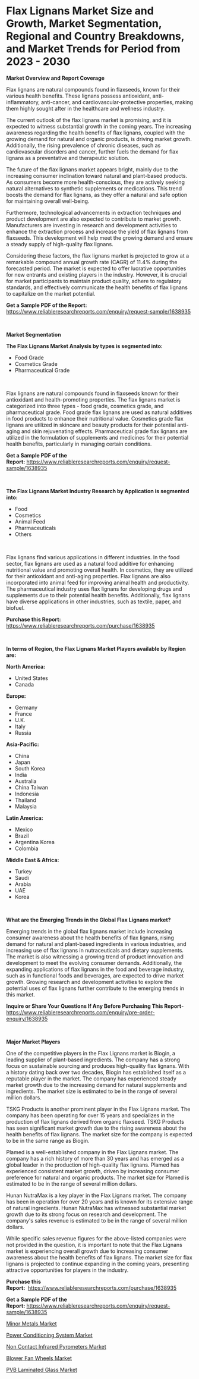 <p><h1>Flax Lignans Market Size and Growth, Market Segmentation, Regional and Country Breakdowns, and Market Trends for Period from 2023 -  2030</h1></p><p><strong>Market Overview and Report Coverage</strong></p>
<p><p>Flax lignans are natural compounds found in flaxseeds, known for their various health benefits. These lignans possess antioxidant, anti-inflammatory, anti-cancer, and cardiovascular-protective properties, making them highly sought after in the healthcare and wellness industry.</p><p>The current outlook of the flax lignans market is promising, and it is expected to witness substantial growth in the coming years. The increasing awareness regarding the health benefits of flax lignans, coupled with the growing demand for natural and organic products, is driving market growth. Additionally, the rising prevalence of chronic diseases, such as cardiovascular disorders and cancer, further fuels the demand for flax lignans as a preventative and therapeutic solution.</p><p>The future of the flax lignans market appears bright, mainly due to the increasing consumer inclination toward natural and plant-based products. As consumers become more health-conscious, they are actively seeking natural alternatives to synthetic supplements or medications. This trend boosts the demand for flax lignans, as they offer a natural and safe option for maintaining overall well-being.</p><p>Furthermore, technological advancements in extraction techniques and product development are also expected to contribute to market growth. Manufacturers are investing in research and development activities to enhance the extraction process and increase the yield of flax lignans from flaxseeds. This development will help meet the growing demand and ensure a steady supply of high-quality flax lignans.</p><p>Considering these factors, the flax lignans market is projected to grow at a remarkable compound annual growth rate (CAGR) of 11.4% during the forecasted period. The market is expected to offer lucrative opportunities for new entrants and existing players in the industry. However, it is crucial for market participants to maintain product quality, adhere to regulatory standards, and effectively communicate the health benefits of flax lignans to capitalize on the market potential.</p></p>
<p><strong>Get a Sample PDF of the Report:</strong> <a href="https://www.reliableresearchreports.com/enquiry/request-sample/1638935">https://www.reliableresearchreports.com/enquiry/request-sample/1638935</a></p>
<p>&nbsp;</p>
<p><strong>Market Segmentation</strong></p>
<p><strong>The Flax Lignans Market Analysis by types is segmented into:</strong></p>
<p><ul><li>Food Grade</li><li>Cosmetics Grade</li><li>Pharmaceutical Grade</li></ul></p>
<p>&nbsp;</p>
<p><p>Flax lignans are natural compounds found in flaxseeds known for their antioxidant and health-promoting properties. The flax lignans market is categorized into three types - food grade, cosmetics grade, and pharmaceutical grade. Food grade flax lignans are used as natural additives in food products to enhance their nutritional value. Cosmetics grade flax lignans are utilized in skincare and beauty products for their potential anti-aging and skin rejuvenating effects. Pharmaceutical grade flax lignans are utilized in the formulation of supplements and medicines for their potential health benefits, particularly in managing certain conditions.</p></p>
<p><strong>Get a Sample PDF of the Report:</strong>&nbsp;<a href="https://www.reliableresearchreports.com/enquiry/request-sample/1638935">https://www.reliableresearchreports.com/enquiry/request-sample/1638935</a></p>
<p>&nbsp;</p>
<p><strong>The Flax Lignans Market Industry Research by Application is segmented into:</strong></p>
<p><ul><li>Food</li><li>Cosmetics</li><li>Animal Feed</li><li>Pharmaceuticals</li><li>Others</li></ul></p>
<p>&nbsp;</p>
<p><p>Flax lignans find various applications in different industries. In the food sector, flax lignans are used as a natural food additive for enhancing nutritional value and promoting overall health. In cosmetics, they are utilized for their antioxidant and anti-aging properties. Flax lignans are also incorporated into animal feed for improving animal health and productivity. The pharmaceutical industry uses flax lignans for developing drugs and supplements due to their potential health benefits. Additionally, flax lignans have diverse applications in other industries, such as textile, paper, and biofuel.</p></p>
<p><strong>Purchase this Report:</strong>&nbsp; <a href="https://www.reliableresearchreports.com/purchase/1638935">https://www.reliableresearchreports.com/purchase/1638935</a></p>
<p>&nbsp;</p>
<p><strong>In terms of Region, the Flax Lignans Market Players available by Region are:</strong></p>
<p>
    <p> <strong> North America: </strong>
        <ul>
            <li>United States</li>
            <li>Canada</li>
        </ul>
        </p> 
    <p> <strong> Europe: </strong>
        <ul>
            <li>Germany</li>
            <li>France</li>
            <li>U.K.</li>
            <li>Italy</li>
            <li>Russia</li>
        </ul>
        </p> 
    <p> <strong> Asia-Pacific: </strong>
        <ul>
            <li>China</li>
            <li>Japan</li>
            <li>South Korea</li>
            <li>India</li>
            <li>Australia</li>
            <li>China Taiwan</li>
            <li>Indonesia</li>
            <li>Thailand</li>
            <li>Malaysia</li>
        </ul>
        </p> 
    <p> <strong> Latin America: </strong>
        <ul>
            <li>Mexico</li>
            <li>Brazil</li>
            <li>Argentina Korea</li>
            <li>Colombia</li>
        </ul>
        </p> 
    <p> <strong> Middle East & Africa: </strong>
        <ul>
            <li>Turkey</li>
            <li>Saudi</li>
            <li>Arabia</li>
            <li>UAE</li>
            <li>Korea</li>
        </ul>
    </p>
    </p>
<p>&nbsp;</p>
<p><strong>What are the Emerging Trends in the Global Flax Lignans market?</strong></p>
<p><p>Emerging trends in the global flax lignans market include increasing consumer awareness about the health benefits of flax lignans, rising demand for natural and plant-based ingredients in various industries, and increasing use of flax lignans in nutraceuticals and dietary supplements. The market is also witnessing a growing trend of product innovation and development to meet the evolving consumer demands. Additionally, the expanding applications of flax lignans in the food and beverage industry, such as in functional foods and beverages, are expected to drive market growth. Growing research and development activities to explore the potential uses of flax lignans further contribute to the emerging trends in this market.</p></p>
<p><strong>Inquire or Share Your Questions If Any Before Purchasing This Report</strong>- <a href="https://www.reliableresearchreports.com/enquiry/pre-order-enquiry/1638935">https://www.reliableresearchreports.com/enquiry/pre-order-enquiry/1638935</a></p>
<p>&nbsp;</p>
<p><strong>Major Market Players</strong></p>
<p><p>One of the competitive players in the Flax Lignans market is Biogin, a leading supplier of plant-based ingredients. The company has a strong focus on sustainable sourcing and produces high-quality flax lignans. With a history dating back over two decades, Biogin has established itself as a reputable player in the market. The company has experienced steady market growth due to the increasing demand for natural supplements and ingredients. The market size is estimated to be in the range of several million dollars.</p><p>TSKG Products is another prominent player in the Flax Lignans market. The company has been operating for over 15 years and specializes in the production of flax lignans derived from organic flaxseed. TSKG Products has seen significant market growth due to the rising awareness about the health benefits of flax lignans. The market size for the company is expected to be in the same range as Biogin.</p><p>Plamed is a well-established company in the Flax Lignans market. The company has a rich history of more than 30 years and has emerged as a global leader in the production of high-quality flax lignans. Plamed has experienced consistent market growth, driven by increasing consumer preference for natural and organic products. The market size for Plamed is estimated to be in the range of several million dollars.</p><p>Hunan NutraMax is a key player in the Flax Lignans market. The company has been in operation for over 20 years and is known for its extensive range of natural ingredients. Hunan NutraMax has witnessed substantial market growth due to its strong focus on research and development. The company's sales revenue is estimated to be in the range of several million dollars.</p><p>While specific sales revenue figures for the above-listed companies were not provided in the question, it is important to note that the Flax Lignans market is experiencing overall growth due to increasing consumer awareness about the health benefits of flax lignans. The market size for flax lignans is projected to continue expanding in the coming years, presenting attractive opportunities for players in the industry.</p></p>
<p><strong>Purchase this Report:</strong>&nbsp;&nbsp;<a href="https://www.reliableresearchreports.com/purchase/1638935">https://www.reliableresearchreports.com/purchase/1638935</a></p>
<p></p>
<p><strong>Get a Sample PDF of the Report:</strong>&nbsp;<a href="https://www.reliableresearchreports.com/enquiry/request-sample/1638935">https://www.reliableresearchreports.com/enquiry/request-sample/1638935</a></p>
<p><p><a href="https://github.com/aashishrp/Market-Research-Report-List-1/blob/main/minor-metals-market.md">Minor Metals Market</a></p><p><a href="https://medium.com/@serenaframi/power-conditioning-system-market-exploring-market-share-market-trends-and-future-growth-84a18b48a4aa">Power Conditioning System Market</a></p><p><a href="https://medium.com/@ashleyhills1920/non-contact-infrared-pyrometers-market-share-evolution-and-market-growth-trends-2023-2030-fcd3dd92408d">Non Contact Infrared Pyrometers Market</a></p><p><a href="https://medium.com/@tiannathiel2023/blower-fan-wheels-market-analysis-its-cagr-market-segmentation-and-global-industry-overview-d0284f8e744f">Blower Fan Wheels Market</a></p><p><a href="https://github.com/rahu1506/Market-Research-Report-List-1/blob/main/pvb-laminated-glass-market.md">PVB Laminated Glass Market</a></p></p>
